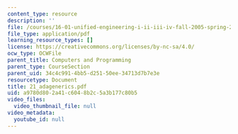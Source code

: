 ```yaml
---
content_type: resource
description: ''
file: /courses/16-01-unified-engineering-i-ii-iii-iv-fall-2005-spring-2006/a9780d802a41c6048b2c5a3b177c80b5_21_adagenerics.pdf
file_type: application/pdf
learning_resource_types: []
license: https://creativecommons.org/licenses/by-nc-sa/4.0/
ocw_type: OCWFile
parent_title: Computers and Programming
parent_type: CourseSection
parent_uid: 34c4c991-4bb5-d251-50ee-34713d7b7e3e
resourcetype: Document
title: 21_adagenerics.pdf
uid: a9780d80-2a41-c604-8b2c-5a3b177c80b5
video_files:
  video_thumbnail_file: null
video_metadata:
  youtube_id: null
---
```

